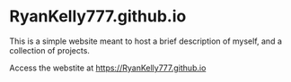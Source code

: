 # RyanKelly777.github.io

This is a simple website meant to host a brief description of myself, and a collection of projects.

Access the webstite at https://RyanKelly777.github.io

